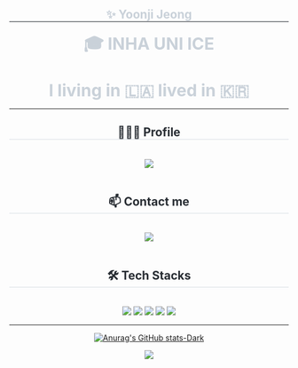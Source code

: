 <div align="center"> 
    <h2 style="border-bottom: 1px solid #21262d; color: #c9d1d9;"> ✨ Yoonji Jeong </h2>  
    <div style="font-weight: 700; font-size: 30px; text-align: center; color: #c9d1d9;"> 
        🎓 INHA UNI ICE
        <br><br>
        I living in 🇱🇦 lived in 🇰🇷 
    </div>
</div>

----------


<div align= "center">
    <h2 style="border-bottom: 1px solid #d8dee4; color: #282d33;"> 👩🏻‍💻 Profile </h2> <br> 
    <div align= "center"> <a href=https://shelled-lan-36e.notion.site/Yoonji-Jeong-a492c8454a3240e59e1f6429804f321e?pvs=4> <img src="https://img.shields.io/badge/Notion-000000?style=for-the-badge&logo=Notion&logoColor=white&link=https://shelled-lan-36e.notion.site/Yoonji-Jeong-a492c8454a3240e59e1f6429804f321e?pvs=4"> </a>
          </div>  <br> 
    <div align= "center">  </div> 
    </div>
    
<div align= "center">
    <h2 style="border-bottom: 1px solid #d8dee4; color: #282d33;"> 📫 Contact me </h2> <br> 
    <div align= "center"> <a href=mailto:jyjo522i@gmail.com> <img src="https://img.shields.io/badge/Gmail-EA4335?style=for-the-badge&logo=Gmail&logoColor=white&link=mailto:jyjo522i@gmail.com"> </a>
          </div>  <br> 
    <div align= "center">  </div> 
    </div>
        

<div align= "center">
    <h2 style="border-bottom: 1px solid #d8dee4; color: #282d33;"> 🛠️ Tech Stacks </h2> <br> 
    <div style="margin: 0 auto; text-align: center;" align= "center"> <img src="https://img.shields.io/badge/Amazon S3-569A31?style=flat&logo=Amazon S3&logoColor=white">
          <img src="https://img.shields.io/badge/Amazon AWS-232F3E?style=flat&logo=Amazon AWS&logoColor=white">
          <img src="https://img.shields.io/badge/C++-00599C?style=flat&logo=C%2B%2B&logoColor=white">
          <img src="https://img.shields.io/badge/Spring Boot-6DB33F?style=flat&logo=Spring Boot&logoColor=white">
          <img src="https://img.shields.io/badge/MySQL-4479A1?style=flat&logo=MySQL&logoColor=white">
          <br/></div>

-----------

  [![Anurag's GitHub stats-Dark](https://github-readme-stats.vercel.app/api?username=yoondaeng&show_icons=true&theme=dark#gh-dark-mode-only)](https://github.com/anuraghazra/github-readme-stats#gh-dark-mode-only)

<a href="https://hits.seeyoufarm.com"><img src="https://hits.seeyoufarm.com/api/count/incr/badge.svg?url=https%3A%2F%2Fgithub.com%2Fyoondaeng%2Fhit-counter&count_bg=%23000000&title_bg=%23555555&icon=furrynetwork.svg&icon_color=%23FFFFFF&title=hits&edge_flat=false"/></a>
    </div>
    
    
<!--
**yoondaeng/yoondaeng** is a ✨ _special_ ✨ repository because its `README.md` (this file) appears on your GitHub profile.

Here are some ideas to get you started:

- 🔭 I’m currently working on ...
- 🌱 I’m currently learning ...
- 👯 I’m looking to collaborate on ...
- 🤔 I’m looking for help with ...
- 💬 Ask me about ...
- 📫 How to reach me: ...
- 😄 Pronouns: ...
- ⚡ Fun fact: ...
[![Solved.ac Profile](http://mazassumnida.wtf/api/generate_badge?boj=)](https://solved.ac/yunyun0522)
-->


